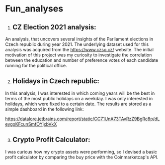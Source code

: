 # Fun_analyses

1) ## **CZ Election 2021 analysis**: 

An analysis, that uncovers several insights of the Parliament elections in Czech republic during year 2021. The underlying dataset used for this analysis was acquired from the https://www.czso.cz/ website. The initial motivation of this project was my curiosity to investigate the correlation between the education and number of preference votes of each candidate running for the political office.

2) ## **Holidays in Czech republic**: 

In this analysis, I was interested in which coming years will be the best in terms of the most public holidays on a weekday. I was only interested in holidays, which were fixed to a certain date. The results are stored as a simple dashboard in the following link:

https://datalore.jetbrains.com/report/static/CC71UnA73TAvRzZ9BgRc8p/dLeygoKFcunSmfOYjxbVkX

3) ## **Crypto Profit Calculator**:

I was curious how my crypto assets were performing, so I devised a basic profit calculator by comparing the buy price with the Coinmarketcap's API.
